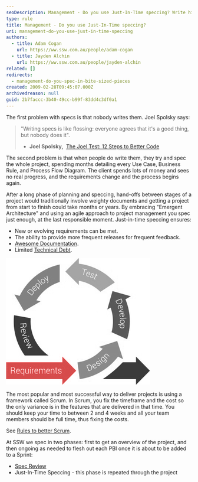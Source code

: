 ```yaml
---
seoDescription: Management - Do you use Just-In-Time speccing? Write high-quality specs just in time for implementation, avoiding months of upfront planning and ensuring adaptability to evolving requirements.
type: rule
title: Management - Do you use Just-In-Time speccing?
uri: management-do-you-use-just-in-time-speccing
authors:
  - title: Adam Cogan
    url: https://ww.ssw.com.au/people/adam-cogan
  - title: Jayden Alchin
    url: https://ww.ssw.com.au/people/jayden-alchin
related: []
redirects:
  - management-do-you-spec-in-bite-sized-pieces
created: 2009-02-28T09:45:07.000Z
archivedreason: null
guid: 2b7faccc-3b40-49cc-b99f-83dd4c3df0a1
---
```


The first problem with specs is that nobody writes them. Joel Spolsky says:

> "Writing specs is like flossing: everyone agrees that it's a good thing, but nobody does it".
>
> - **Joel Spolsky,**  [The Joel Test: 12 Steps to Better Code](https://www.joelonsoftware.com/2000/08/09/the-joel-test-12-steps-to-better-code/)

The second problem is that when people do write them, they try and spec the whole project, spending months detailing every Use Case, Business Rule, and Process Flow Diagram. The client spends lots of money and sees no real progress, and the requirements change and the process begins again.

<!--endintro-->

After a long phase of planning and speccing, hand-offs between stages of a project would traditionally involve weighty documents and getting a project from start to finish could take months or years. By embracing "Emergent Architecture" and using an agile approach to project management you spec just enough, at the last responsible moment. Just-in-time speccing ensures:

- New or evolving requirements can be met.
- The ability to provide more frequent releases for frequent feedback.
- [Awesome Documentation](/awesome-documentation).
- Limited [Technical Debt](/technical-debt).

![Figure: Just-In-Time speccing in an agile Scrum project can handle evolving requirements](jit-speccing.png)

The most popular and most successful way to deliver projects is using a framework called Scrum. In Scrum, you fix the timeframe and the cost so the only variance is in the features that are delivered in that time. You should keep your time to between 2 and 4 weeks and all your team members should be full time, thus fixing the costs.

See [Rules to better Scrum](/rules-to-better-scrum-using-azure-devops).

At SSW we spec in two phases: first to get an overview of the project, and then ongoing as needed to flesh out each PBI once it is about to be added to a Sprint:

- [Spec Review](/spec-do-you-create-an-initial-release-plan-and-ballpark)
- Just-In-Time Speccing - this phase is repeated through the project
